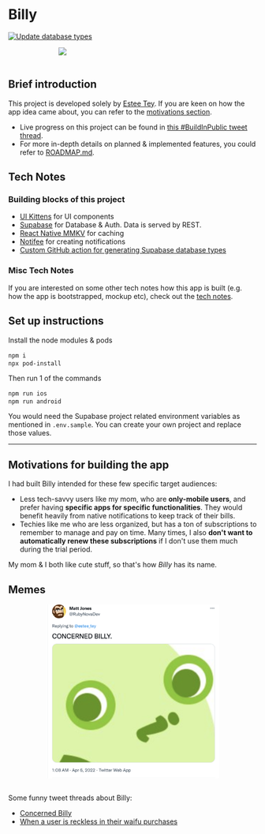 # Billy

[![Update database types](https://github.com/lyqht/Billy/actions/workflows/update-types.yml/badge.svg)](https://github.com/lyqht/Billy/actions/workflows/update-types.yml)


<div style="display: grid; place-items:center;">
    <img width="300" src="./demo/overview_v0.0.1.gif"></img>
</div>

<br />

## Brief introduction

This project is developed solely by [Estee Tey](https://www.github.com/lyqht). If you are keen on how the app idea came about, you can refer to the [motivations section](#motivations-for-building-the-app).

- Live progress on this project can be found in [this #BuildInPublic tweet thread](https://twitter.com/estee_tey/status/1511017683440996359).  
- For more in-depth details on planned & implemented features, you could refer to [ROADMAP.md](./ROADMAP.md).

## Tech Notes

### Building blocks of this project

- [UI Kittens](https://github.com/akveo/react-native-ui-kitten) for UI components
- [Supabase](https://github.com/supabase/supabase) for Database & Auth. Data is served by REST.
- [React Native MMKV](https://github.com/mrousavy/react-native-mmkv) for caching
- [Notifee](https://github.com/invertase/notifee) for creating notifications
- [Custom GitHub action for generating Supabase database types](https://blog.esteetey.dev/how-to-create-and-test-a-github-action-that-generates-types-from-supabase-database)
### Misc Tech Notes

If you are interested on some other tech notes how this app is built (e.g. how the app is bootstrapped, mockup etc), check out the [tech notes](./TECH_NOTES.md).

## Set up instructions

Install the node modules & pods 

```
npm i
npx pod-install
```

Then run 1 of the commands 
```
npm run ios
npm run android
```

You would need the Supabase project related environment variables as mentioned in `.env.sample`. You can create your own project and replace those values. 

---

## Motivations for building the app

I had built Billy intended for these few specific target audiences:
- Less tech-savvy users like my mom, who are **only-mobile users**, and prefer having **specific apps for specific functionalities**. They would benefit heavily from native notifications to keep track of their bills.
- Techies like me who are less organized, but has a ton of subscriptions to remember to manage and pay on time. Many times, I also **don't want to automatically renew these subscriptions** if I don't use them much during the trial period. 

My mom & I both like cute stuff, so that's how _Billy_ has its name.

## Memes

<div style="display: grid; place-items:center;">
    <img width="350" src="./demo/concerned_billy.png"></img>
</div>

<br />

Some funny tweet threads about Billy:
- [Concerned Billy](https://twitter.com/RubyNovaDev/status/1511390234440839175)
- [When a user is reckless in their waifu purchases](https://twitter.com/estee_tey/status/1512439733409878018)